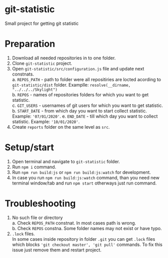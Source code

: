 # git-statistic

Small project for getting git statistic

# Preparation

1. Download all needed repositories in to one folder.
2. Clone `git-statistic` project.
3. Open `git-statistic/src/configuration.js` file and update next constnats. <br />
    a. `REPOS_PATH` - path to folder were all repositiries are locted acording to `git-statistic/dist` folder. 
    Examplle:  `resolve(__dirname, "../../../Skylight")` <br />
    b. `REPOS` - names of repositories folders for which you want to get statistic. <br />
    c. `GIT_USERS` - usernames of git users for which you want to get statistic.
    b. `START_DATE` - from which day you want to start collect statistic. 
    Example: `'07/01/2020'`.
    e. `END_DATE` - till which day you want to collect statistic. 
    Example: `'10/01/2020'`.
4. Create `reports` folder on the same level as `src`.

# Setup/start

1. Open terminal and navigate to `git-statistic` folder.
2. Run `npm i` command.
3. Run `npm run build:js` or `npm run build:js:watch` for development.
4. In case you run `npm run build:js:watch` command, than you need new terminal window/tab and run `npm start`  otherways just run command.


# Troubleshooting

1. No such file or directory <br />
    a. Check `REPOS_PATH` constnat. In most cases path is wrong. <br />
    b. Check `REPOS` constna. Some folder names may not exist or have typo.
2. `.lock` files. <br />
In some cases inside repository in folder `.git` you can get `.lock` files which blocks `'git checkout master', 'git pull'` commands. To fix this issue just remove them and restart project.

